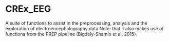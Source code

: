 # CREx_EEG
A suite of functions to assist in the preprocessing, analysis and the exploration of electroencephalography data
Note: that it also makes use of functions from the PREP pipeline (Bigdely-Shamlo et al, 2015). 
